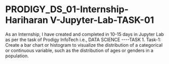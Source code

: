 # PRODIGY_DS_01-Internship-Hariharan V-Jupyter-Lab-TASK-01
As an Internship, I have created and completed in 10-15 days in Jupyter Lab as per the task of Prodigy InfoTech i.e., DATA SCIENCE ----TASK 1. 
Task-1: Create a bar chart or histogram to visualize the distribution of a categorical or continuous variable, such as the distribution of ages or genders in a population.

